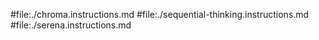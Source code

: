 #file:./chroma.instructions.md
#file:./sequential-thinking.instructions.md
#file:./serena.instructions.md
